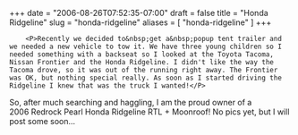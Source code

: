 +++
date = "2006-08-26T07:52:35-07:00"
draft = false
title = "Honda Ridgeline"
slug = "honda-ridgeline"
aliases = [
	"honda-ridgeline"
]
+++

        <P>Recently we decided to&nbsp;get a&nbsp;popup tent trailer and we needed a new vehicle to tow it. We have three young children so I needed something with a backseat so I looked at the Toyota Tacoma, Nissan Frontier and the Honda Ridgeline. I didn't like the way the Tacoma drove, so it was out of the running right away. The Frontier was OK, but nothing special really. As soon as I started driving the Ridgeline I knew that was the truck I wanted!</P>
<P>So, after much searching and haggling, I am the proud owner of a 2006&nbsp;Redrock Pearl Honda Ridgeline RTL + Moonroof! No pics yet, but I will post some soon...</P>
      